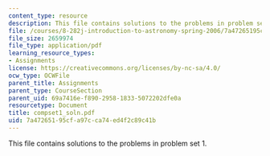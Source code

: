 ```yaml
---
content_type: resource
description: This file contains solutions to the problems in problem set 1.
file: /courses/8-282j-introduction-to-astronomy-spring-2006/7a47265195cfa97cca74ed4f2c89c41b_compset1_soln.pdf
file_size: 2659974
file_type: application/pdf
learning_resource_types:
- Assignments
license: https://creativecommons.org/licenses/by-nc-sa/4.0/
ocw_type: OCWFile
parent_title: Assignments
parent_type: CourseSection
parent_uid: 69a7416e-f890-2958-1833-5072202dfe0a
resourcetype: Document
title: compset1_soln.pdf
uid: 7a472651-95cf-a97c-ca74-ed4f2c89c41b
---
```

This file contains solutions to the problems in problem set 1.